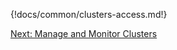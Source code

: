 {!docs/common/clusters-access.md!}


<div class="next">
<a href="../gcp-clusters-manage/index.html">Next: Manage and Monitor Clusters</a>
</div>